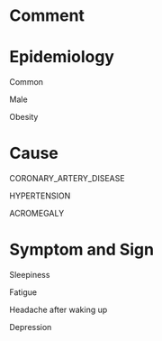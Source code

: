 # Comment

# Epidemiology

Common

Male

Obesity

# Cause

CORONARY_ARTERY_DISEASE

HYPERTENSION

ACROMEGALY

# Symptom and Sign

Sleepiness

Fatigue

Headache after waking up

Depression

